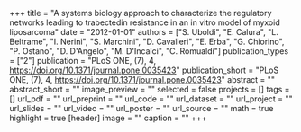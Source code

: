 +++
title = "A systems biology approach to characterize the regulatory networks leading to trabectedin resistance in an in vitro model of myxoid liposarcoma"
date = "2012-01-01"
authors = ["S. Uboldi", "E. Calura", "L. Beltrame", "I. Nerini", "S. Marchini", "D. Cavalieri", "E. Erba", "G. Chiorino", "P. Ostano", "D. D'Angelo", "M. D'Incalci", "C. Romualdi"]
publication_types = ["2"]
publication = "PLoS ONE, (7), 4, https://doi.org/10.1371/journal.pone.0035423"
publication_short = "PLoS ONE, (7), 4, https://doi.org/10.1371/journal.pone.0035423"
abstract = ""
abstract_short = ""
image_preview = ""
selected = false
projects = []
tags = []
url_pdf = ""
url_preprint = ""
url_code = ""
url_dataset = ""
url_project = ""
url_slides = ""
url_video = ""
url_poster = ""
url_source = ""
math = true
highlight = true
[header]
image = ""
caption = ""
+++
